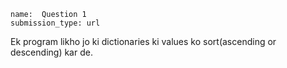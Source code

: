 ```ngMeta
name:  Question 1 
submission_type: url
```

Ek program likho jo ki dictionaries ki values ko sort(ascending or descending) kar de.
